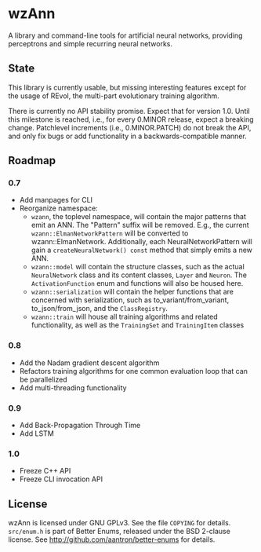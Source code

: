 # wzAnn

A library and command-line tools for artificial neural networks, providing
perceptrons and simple recurring neural networks.

## State

This library is currently usable, but missing interesting features except for
the usage of REvol, the multi-part evolutionary training algorithm.

There is currently no API stability promise. Expect that for version 1.0.
Until this milestone is reached, i.e., for every 0.MINOR release, expect a
breaking change. Patchlevel increments (i.e., 0.MINOR.PATCH) do not break the
API, and only fix bugs or add functionality in a backwards-compatible manner.

## Roadmap

### 0.7

  * Add manpages for CLI
  * Reorganize namespace:
      * `wzann`, the toplevel namespace, will contain the major patterns that
        emit an ANN. The "Pattern" suffix will be removed. E.g.,
        the current `wzann::ElmanNetworkPattern` will be converted to
        wzann::ElmanNetwork. Additionally, each NeuralNetworkPattern will gain
        a `createNeuralNetwork() const` method that simply emits a new ANN.
      * `wzann::model` will contain the structure classes, such as the actual
        `NeuralNetwork` class and its content classes, `Layer` and `Neuron`.
        The `ActivationFunction` enum and functions will also be housed here.
      * `wzann::serialization` will contain the helper functions that are
        concerned with serialization, such as to_variant/from_variant,
        to_json/from_json, and the `ClassRegistry`.
      * `wzann::train` will house all training algorithms and related
        functionality, as well as the `TrainingSet` and `TrainingItem` classes

### 0.8

  * Add the Nadam gradient descent algorithm
  * Refactors training algorithms for one common evaluation loop that can
    be parallelized
  * Add multi-threading functionality

### 0.9

  * Add Back-Propagation Through Time
  * Add LSTM

### 1.0

  * Freeze C++ API
  * Freeze CLI invocation API

## License

wzAnn is licensed under GNU GPLv3. See the file `COPYING` for details.
`src/enum.h` is part of Better Enums, released under the BSD 2-clause license.
See <http://github.com/aantron/better-enums> for details.
